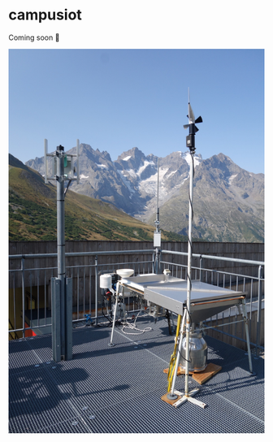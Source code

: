 # campusiot

Coming soon  :satellite:

<p align="center">
<img src="images/station-kerlink-lautaret.jpg">
</p>
